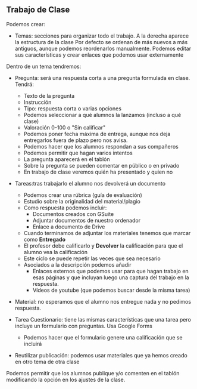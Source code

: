  ## Trabajo de Clase

 Podemos crear:
 * Temas: secciones para organizar todo el trabajo. A la derecha aparece la estructura de la clase
 Por defecto se ordenan de más nuevos a más antiguos, aunque podemos reordenarlos manualmente. Podemos editar sus características y crear enlaces que podemos usar externamente
 
 Dentro de un tema tendremos:

* Pregunta: será una respuesta corta a una pregunta formulada en clase. Tendrá:
    * Texto de la pregunta
    * Instrucción
    * Tipo: respuesta corta o varias opciones
    * Podemos seleccionar a qué alumnos la lanzamos (incluso a qué clase)
    * Valoración 0-100 o "Sin calificar"
    * Podemos poner fecha máxima de entrega, aunque nos deja entregarlos fuera de plazo pero nos avisa.
    * Podemos hacer que los alumnos respondan a sus compañeros
    * Podemos permitir que hagan varios intentos
    * La pregunta aparecerá en el tablón
    * Sobre la pregunta se pueden comentar en público o en privado
    * En trabajo de clase veremos quién ha presentado y quien no
* Tareas:tras trabajarlo el alumno nos devolverá un documento
    * Podemos crear una rúbrica (guía de evaluación)
    * Estudio sobre la originalidad del material/plagio
    * Como respuesta podemos incluir:
        * Documentos creados con GSuite
        * Adjuntar documentos de nuestro ordenador
        * Enlace a documento de Drive
    * Cuando terminamos de adjuntar los materiales tenemos que marcar como **Entregado**
    * El profesor debe calificarlo y **Devolver** la calificación para que el alumno vea la calificación
    * Este ciclo se puede repetir las veces que sea necesario
    * Asociados a la descripción podemos añadir
        * Enlaces externos que podemos usar para que hagan trabajo en esas páginas y que incluyan luego una captura del trabajo en la respuesta.
        * Vídeos de youtube (que podemos buscar desde la misma tarea)
* Material: no esperamos que el alumno nos entregue nada y no pedimos respuesta. 

* Tarea Cuestionario: tiene las mismas características que una tarea pero incluye un formulario con preguntas. Usa Google Forms
    * Podemos hacer que el formulario genere una calificación que se incluirá 

* Reutilizar publicación: podemos usar materiales que ya hemos creado en otro tema de otra clase
 
Podemos permitir que los alumnos publique y/o comenten en el tablón modificando la opción en los ajustes de la clase.